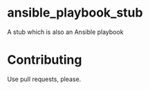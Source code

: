 # ansible_playbook_stub

A stub which is also an Ansible playbook

# Contributing

Use pull requests, please.
